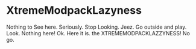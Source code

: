 XtremeModpackLazyness
=====================

Nothing to See here. Seriously. Stop Looking. Jeez. Go outside and play. Look. Nothing here! Ok. Here it is. the XTREMEMODPACKLAZZYNESS! No go.
